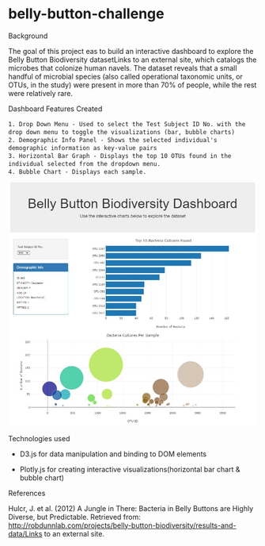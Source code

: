 # belly-button-challenge

Background

The goal of this project eas to build an interactive dashboard to explore the Belly Button Biodiversity datasetLinks to an external site, which catalogs the microbes that colonize human navels. The dataset reveals that a small handful of microbial species (also called operational taxonomic units, or OTUs, in the study) were present in more than 70% of people, while the rest were relatively rare.

Dashboard Features Created

    1. Drop Down Menu - Used to select the Test Subject ID No. with the drop down menu to toggle the visualizations (bar, bubble charts)
    2. Demographic Info Panel - Shows the selected individual's demographic information as key-value pairs
    3. Horizontal Bar Graph - Displays the top 10 OTUs found in the individual selected from the dropdown menu.
    4. Bubble Chart - Displays each sample.
    
   ![Dashboard Features](https://github.com/Sempi23/belly-button-challenge/blob/main/Belly-button%20Dashboard.jpg?raw=true)
    


Technologies used
- D3.js for data manipulation and binding to DOM elements

- Plotly.js for creating interactive visualizations(horizontal bar chart & bubble chart)




References

Hulcr, J. et al. (2012) A Jungle in There: Bacteria in Belly Buttons are Highly Diverse, but Predictable. Retrieved from: http://robdunnlab.com/projects/belly-button-biodiversity/results-and-data/Links to an external site.

